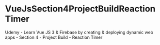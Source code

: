 # VueJsSection4ProjectBuildReactionTimer
Udemy - Learn Vue JS 3 &amp; Firebase by creating &amp; deploying dynamic web apps - Section 4 - Project Build - Reaction Timer
